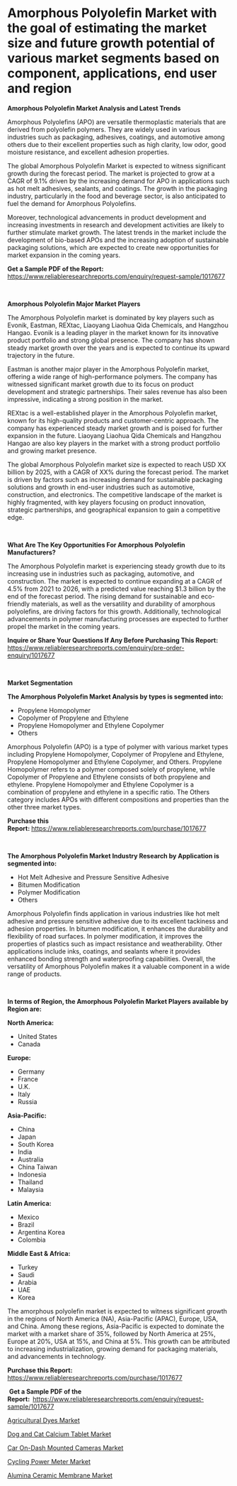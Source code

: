 <p><h1>Amorphous Polyolefin Market with the goal of estimating the market size and future growth potential of various market segments based on component, applications, end user and region</h1></p><p><strong>Amorphous Polyolefin Market Analysis and Latest Trends</strong></p>
<p><p>Amorphous Polyolefins (APO) are versatile thermoplastic materials that are derived from polyolefin polymers. They are widely used in various industries such as packaging, adhesives, coatings, and automotive among others due to their excellent properties such as high clarity, low odor, good moisture resistance, and excellent adhesion properties.</p><p>The global Amorphous Polyolefin Market is expected to witness significant growth during the forecast period. The market is projected to grow at a CAGR of 9.1% driven by the increasing demand for APO in applications such as hot melt adhesives, sealants, and coatings. The growth in the packaging industry, particularly in the food and beverage sector, is also anticipated to fuel the demand for Amorphous Polyolefins.</p><p>Moreover, technological advancements in product development and increasing investments in research and development activities are likely to further stimulate market growth. The latest trends in the market include the development of bio-based APOs and the increasing adoption of sustainable packaging solutions, which are expected to create new opportunities for market expansion in the coming years.</p></p>
<p><strong>Get a Sample PDF of the Report:&nbsp;</strong> <a href="https://www.reliableresearchreports.com/enquiry/request-sample/1017677">https://www.reliableresearchreports.com/enquiry/request-sample/1017677</a></p>
<p>&nbsp;</p>
<p><strong>Amorphous Polyolefin Major Market Players</strong></p>
<p><p>The Amorphous Polyolefin market is dominated by key players such as Evonik, Eastman, REXtac, Liaoyang Liaohua Qida Chemicals, and Hangzhou Hangao. Evonik is a leading player in the market known for its innovative product portfolio and strong global presence. The company has shown steady market growth over the years and is expected to continue its upward trajectory in the future. </p><p>Eastman is another major player in the Amorphous Polyolefin market, offering a wide range of high-performance polymers. The company has witnessed significant market growth due to its focus on product development and strategic partnerships. Their sales revenue has also been impressive, indicating a strong position in the market.</p><p>REXtac is a well-established player in the Amorphous Polyolefin market, known for its high-quality products and customer-centric approach. The company has experienced steady market growth and is poised for further expansion in the future. Liaoyang Liaohua Qida Chemicals and Hangzhou Hangao are also key players in the market with a strong product portfolio and growing market presence.</p><p>The global Amorphous Polyolefin market size is expected to reach USD XX billion by 2025, with a CAGR of XX% during the forecast period. The market is driven by factors such as increasing demand for sustainable packaging solutions and growth in end-user industries such as automotive, construction, and electronics. The competitive landscape of the market is highly fragmented, with key players focusing on product innovation, strategic partnerships, and geographical expansion to gain a competitive edge.</p></p>
<p>&nbsp;</p>
<p><strong>What Are The Key Opportunities For Amorphous Polyolefin Manufacturers?</strong></p>
<p><p>The Amorphous Polyolefin market is experiencing steady growth due to its increasing use in industries such as packaging, automotive, and construction. The market is expected to continue expanding at a CAGR of 4.5% from 2021 to 2026, with a predicted value reaching $1.3 billion by the end of the forecast period. The rising demand for sustainable and eco-friendly materials, as well as the versatility and durability of amorphous polyolefins, are driving factors for this growth. Additionally, technological advancements in polymer manufacturing processes are expected to further propel the market in the coming years.</p></p>
<p><strong>Inquire or Share Your Questions If Any Before Purchasing This Report:</strong> <a href="https://www.reliableresearchreports.com/enquiry/pre-order-enquiry/1017677">https://www.reliableresearchreports.com/enquiry/pre-order-enquiry/1017677</a></p>
<p>&nbsp;</p>
<p><strong>Market Segmentation</strong></p>
<p><strong>The Amorphous Polyolefin Market Analysis by types is segmented into:</strong></p>
<p><ul><li>Propylene Homopolymer</li><li>Copolymer of Propylene and Ethylene</li><li>Propylene Homopolymer and Ethylene Copolymer</li><li>Others</li></ul></p>
<p><p>Amorphous Polyolefin (APO) is a type of polymer with various market types including Propylene Homopolymer, Copolymer of Propylene and Ethylene, Propylene Homopolymer and Ethylene Copolymer, and Others. Propylene Homopolymer refers to a polymer composed solely of propylene, while Copolymer of Propylene and Ethylene consists of both propylene and ethylene. Propylene Homopolymer and Ethylene Copolymer is a combination of propylene and ethylene in a specific ratio. The Others category includes APOs with different compositions and properties than the other three market types.</p></p>
<p><strong>Purchase this Report:&nbsp;</strong><a href="https://www.reliableresearchreports.com/purchase/1017677">https://www.reliableresearchreports.com/purchase/1017677</a></p>
<p>&nbsp;</p>
<p><strong>The Amorphous Polyolefin Market Industry Research by Application is segmented into:</strong></p>
<p><ul><li>Hot Melt Adhesive and Pressure Sensitive Adhesive</li><li>Bitumen Modification</li><li>Polymer Modification</li><li>Others</li></ul></p>
<p><p>Amorphous Polyolefin finds application in various industries like hot melt adhesive and pressure sensitive adhesive due to its excellent tackiness and adhesion properties. In bitumen modification, it enhances the durability and flexibility of road surfaces. In polymer modification, it improves the properties of plastics such as impact resistance and weatherability. Other applications include inks, coatings, and sealants where it provides enhanced bonding strength and waterproofing capabilities. Overall, the versatility of Amorphous Polyolefin makes it a valuable component in a wide range of products.</p></p>
<p>&nbsp;</p>
<p><strong>In terms of Region, the Amorphous Polyolefin Market Players available by Region are:</strong></p>
<p>
    <p> <strong> North America: </strong>
        <ul>
            <li>United States</li>
            <li>Canada</li>
        </ul>
        </p> 
    <p> <strong> Europe: </strong>
        <ul>
            <li>Germany</li>
            <li>France</li>
            <li>U.K.</li>
            <li>Italy</li>
            <li>Russia</li>
        </ul>
        </p> 
    <p> <strong> Asia-Pacific: </strong>
        <ul>
            <li>China</li>
            <li>Japan</li>
            <li>South Korea</li>
            <li>India</li>
            <li>Australia</li>
            <li>China Taiwan</li>
            <li>Indonesia</li>
            <li>Thailand</li>
            <li>Malaysia</li>
        </ul>
        </p> 
    <p> <strong> Latin America: </strong>
        <ul>
            <li>Mexico</li>
            <li>Brazil</li>
            <li>Argentina Korea</li>
            <li>Colombia</li>
        </ul>
        </p> 
    <p> <strong> Middle East & Africa: </strong>
        <ul>
            <li>Turkey</li>
            <li>Saudi</li>
            <li>Arabia</li>
            <li>UAE</li>
            <li>Korea</li>
        </ul>
    </p>
    </p>
<p><p>The amorphous polyolefin market is expected to witness significant growth in the regions of North America (NA), Asia-Pacific (APAC), Europe, USA, and China. Among these regions, Asia-Pacific is expected to dominate the market with a market share of 35%, followed by North America at 25%, Europe at 20%, USA at 15%, and China at 5%. This growth can be attributed to increasing industrialization, growing demand for packaging materials, and advancements in technology.</p></p>
<p><strong>Purchase this Report: </strong><a href="https://www.reliableresearchreports.com/purchase/1017677">https://www.reliableresearchreports.com/purchase/1017677</a></p>
<p>&nbsp;<strong>Get a Sample PDF of the Report:&nbsp;&nbsp;</strong><a href="https://www.reliableresearchreports.com/enquiry/request-sample/1017677">https://www.reliableresearchreports.com/enquiry/request-sample/1017677</a></p>
<p><strong></strong></p>
<p><p><a href="https://github.com/julyju69/Market-Research-Report-List-2/blob/main/agricultural-dyes-market.md">Agricultural Dyes Market</a></p><p><a href="https://view.publitas.com/reportprime-1/dog-and-cat-calcium-tablet-market-share-market-new-trends-analysis-report-by-type-by-application-by-end-use-by-region-and-segment-forecasts-2023-2030/">Dog and Cat Calcium Tablet Market</a></p><p><a href="https://cautious-neon-760.notion.site/Car-On-Dash-Mounted-Cameras-Market-Analysis-and-Market-Size-Global-Industry-Overview-Market-Segmen-82be5835d37c4ec58e1b95fe7a5ff7be">Car On-Dash Mounted Cameras Market</a></p><p><a href="https://spotless-saver-8fd.notion.site/Decoding-the-Cycling-Power-Meter-Market-A-Deep-Dive-into-the-Latest-Market-Trends-Market-Segmentat-411d88aa4e85411587834f2febd09e92">Cycling Power Meter Market</a></p><p><a href="https://github.com/nathandecarvalho/Market-Research-Report-List-2/blob/main/alumina-ceramic-membrane-market.md">Alumina Ceramic Membrane Market</a></p></p>